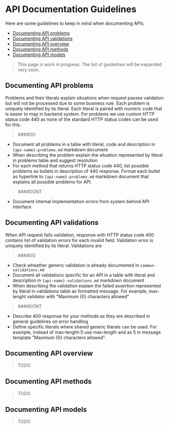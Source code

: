 
API Documentation Guidelines
===================================
Here are some guidelines to keep in mind when documenting APIs.
- [Documenting API problems](#documenting-api-problems)
- [Documenting API validations](#documenting-api-validations)
- [Documenting API overview](#documenting-api-overview)
- [Documenting API methods](#documenting-api-methods)
- [Documenting API models](#documenting-api-models)

> This page is work in progress. The list of guidelines will be expanded very soon.

Documenting API problems
-----------------------------
Problems and their literals explain situations when request passes validation but will not be processed due to some business rule. Each problem is uniquely identified by its literal. Each literal is paired with numeric code that is easier to map in backend system.
For problems we use custom HTTP status code 440 as none of the standard HTTP status codes can be used for this. 

> ####DO
- Document all problems in a table with literal, code and description in `{api-name}-problems.md` markdown document
- When describing the problem explain the situation represented by literal in problems table and suggest resolution
- For each method that returns HTTP status code 440, list possible problems as bullets in description of 440 response. Format each bullet as hyperlink to `{api-name}-problems.md` markdown document that explains all possible problems for API. 

> ####DONT
 - Document internal implementation errors from system behind API interface


Documenting API validations
------------------------------
When API request fails validation, response with HTTP status code 400 contains list of validation errors for each invalid field. Validation error is uniquely identified by its literal. Validations are 

> ####DO
- Check wheather generic validation is already documented in `common-validations.md`
- Document all validations specific for an API in a table with literal and description in `{api-name}-validations.md` markdown document
- When describing the validation explain the failed assertion represented by literal in validations table as formatted message. For example, max-lenght validator with "Maximum {0} characters allowed"

> ####DONT
- Describe 400 response for your methods as they are described in general guidelines on error handling
- Define specific literals where shared generic literals can be used. For example, instead of max-lenght-5 use max-length and as  5 in message template "Maximum {0} characters allowed".

Documenting API overview
------------------------
> TODO

Documenting API methods
-----------------------
> TODO

Documenting API models
------------------
> TODO
